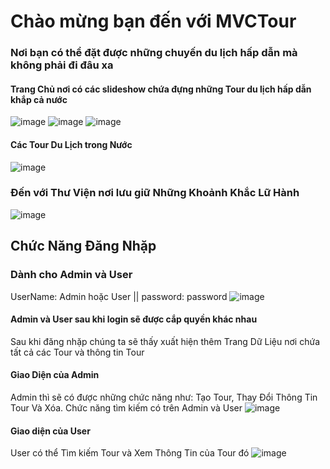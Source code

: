 # Chào mừng bạn đến với MVCTour
### Nơi bạn có thể đặt được những chuyến du lịch hấp dẫn mà không phải đi đâu xa
#### Trang Chủ nơi có các slideshow chứa đựng những Tour du lịch hấp dẫn khắp cả nước
![image](https://user-images.githubusercontent.com/102577671/169762852-f8ba216e-29e2-4f95-8fc0-df62d783c26a.png)
![image](https://user-images.githubusercontent.com/102577671/169763363-9472c659-f722-4a4d-8717-00e4cb6adeb7.png)
![image](https://user-images.githubusercontent.com/102577671/169763430-ccb478a5-18df-4d48-a6a3-f07cddadb8b3.png)
#### Các Tour Du Lịch trong Nước
![image](https://user-images.githubusercontent.com/102577671/169763935-bf9d6807-d368-4a7e-8df9-1b0315b291ef.png)
### Đến với Thư Viện nơi lưu giữ Những Khoảnh Khắc Lữ Hành
![image](https://user-images.githubusercontent.com/102577671/169765022-5633f925-ca9f-43e2-86ba-8375a9e7a72c.png)
## Chức Năng Đăng Nhặp
### Dành cho Admin và User
UserName: Admin  hoặc  User || password: password
![image](https://user-images.githubusercontent.com/102577671/169769512-ce027809-82b7-4412-95c1-99dcf2ee29f7.png)
#### Admin và User sau khi login sẽ được cắp quyền khác nhau
Sau khi đăng nhặp chúng ta sẽ thấy xuất hiện thêm Trang Dữ Liệu nơi chứa tất cả các Tour và thông tin Tour
#### Giao Diện của Admin
Admin thì sẽ có được những chức năng như: Tạo Tour, Thay Đổi Thông Tin Tour Và Xóa.
Chức năng tìm kiếm có trên Admin và User
![image](https://user-images.githubusercontent.com/102577671/169767601-29d503c5-bf0c-42ea-b19d-ce482edbdaea.png)

#### Giao diện của User
User có thể Tìm kiếm Tour và Xem Thông Tin của Tour đó
![image](https://user-images.githubusercontent.com/102577671/169768479-ebf7c1ff-00be-4bd0-ad14-adb7a81f5a20.png)
